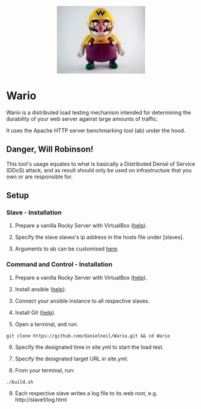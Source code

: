 <p align="center">
  <img src="https://github.com/danielneil/Wario/blob/main/demo_target/files/wario.jpg?raw=true" width="235" height="180">
</p>

# Wario

Wario is a distributed load testing mechanism intended for determining the durability of your web server against large amounts of traffic.  

It uses the Apache HTTP server benchmarking tool (ab) under the hood. 

## Danger, Will Robinson!  

This tool's usage equates to what is basically a Distributed Denial of Service (DDoS) attack, and as result should only be used on infrastructure that you own or are responsible for.  

## Setup

### Slave - Installation
  
1. Prepare a vanilla Rocky Server with VirtualBox ([help](https://kifarunix.com/install-rocky-linux-8-on-virtualbox/)).

2. Specify the slave slaves's ip address in the hosts file under [slaves].

3. Arguments to ab can be customised [here](https://github.com/danielneil/Wario/blob/main/slaves/templates/ab.sh).

### Command and Control - Installation 
  
1. Prepare a vanilla Rocky Server with VirtualBox ([help](https://kifarunix.com/install-rocky-linux-8-on-virtualbox/)).

2. Install ansible ([help](https://www.how2shout.com/linux/how-to-install-ansible-on-rocky-linux-8-or-almalinux/)).

3. Connect your ansible instance to all respective slaves.

4. Install Git ([help](https://tastethelinux.com/2021/08/06/how-to-install-git-on-rocky-linux-8-ec2-aws/)).

5. Open a terminal, and run:
```
git clone https://github.com/danielneil/Wario.git && cd Wario
```

6. Specify the designated time in site.yml to start the load test. 

7. Specify the designated target URL in site.yml.

8. From your terminal, run:
```
./build.sh
```

9. Each respective slave writes a log file to its web root, e.g. http://slave1/log.html
